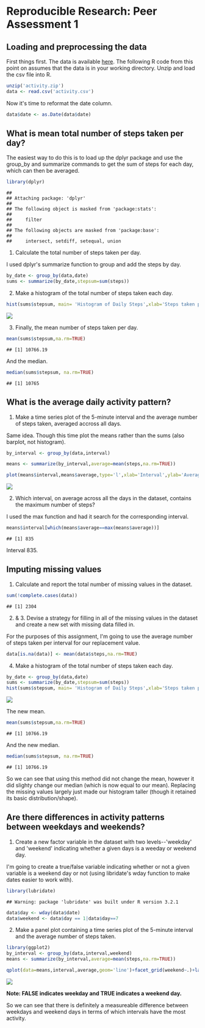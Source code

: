 # Reproducible Research: Peer Assessment 1

## Loading and preprocessing the data
First things first. The data is available [here](http://github.com/rdpeng/RepData_PeerAssessment1). The following R code from this point on assumes that the data is in your working directory. Unzip and load the csv file into R.

```r
unzip('activity.zip')
data <- read.csv('activity.csv')
```
Now it's time to reformat the date column.

```r
data$date <- as.Date(data$date)
```

## What is mean total number of steps taken per day?
The easiest way to do this is to load up the dplyr package and use the group_by and summarize commands to get the sum of steps for each day, which can then be averaged.



```r
library(dplyr)
```

```
## 
## Attaching package: 'dplyr'
## 
## The following object is masked from 'package:stats':
## 
##     filter
## 
## The following objects are masked from 'package:base':
## 
##     intersect, setdiff, setequal, union
```

1. Calculate the total number of steps taken per day.

I used dplyr's summarize function to group and add the steps by day.

```r
by_date <- group_by(data,date)
sums <- summarize(by_date,stepsum=sum(steps))
```


2. Make a histogram of the total number of steps taken each day.

```r
hist(sums$stepsum, main= 'Histogram of Daily Steps',xlab='Steps taken per day')
```

![](PA1_template_files/figure-html/unnamed-chunk-5-1.png) 

3. Finally, the mean number of steps taken per day.


```r
mean(sums$stepsum,na.rm=TRUE)
```

```
## [1] 10766.19
```

And the median.

```r
median(sums$stepsum, na.rm=TRUE)
```

```
## [1] 10765
```
## What is the average daily activity pattern?
1. Make a time series plot of the 5-minute interval and the average number of steps taken, averaged accross all days.

Same idea. Though this time plot the means rather than the sums (also barplot, not histogram).

```r
by_interval <- group_by(data,interval)

means <- summarize(by_interval,average=mean(steps,na.rm=TRUE))

plot(means$interval,means$average,type='l',xlab='Interval',ylab='Average steps',main='Interval vs. Average steps')
```

![](PA1_template_files/figure-html/unnamed-chunk-7-1.png) 

2. Which interval, on average across all the days in the dataset, contains the maximum number of steps?

I used the max function and had it search for the corresponding interval.


```r
means$interval[which(means$average==max(means$average))]
```

```
## [1] 835
```
Interval 835.

## Imputing missing values

1. Calculate and report the total number of missing values in the dataset.


```r
sum(!complete.cases(data))
```

```
## [1] 2304
```

2. & 3. Devise a strategy for filling in all of the missing values in the dataset and create a new set with missing data filled in.

For the purposes of this assignment, I'm going to use the average number of steps taken per interval for our replacement value.


```r
data[is.na(data)] <- mean(data$steps,na.rm=TRUE)
```

4. Make a histogram of the total number of steps taken each day.



```r
by_date <- group_by(data,date)
sums <- summarize(by_date,stepsum=sum(steps))
hist(sums$stepsum, main= 'Histogram of Daily Steps',xlab='Steps taken per day')
```

![](PA1_template_files/figure-html/unnamed-chunk-11-1.png) 

The new mean.

```r
mean(sums$stepsum,na.rm=TRUE)
```

```
## [1] 10766.19
```
And the new median.

```r
median(sums$stepsum, na.rm=TRUE)
```

```
## [1] 10766.19
```

So we can see that using this method did not change the mean, however it did slighty change our median (which is now equal to our mean).  Replacing the missing values largely just made our histogram taller (though it retained its basic distribution/shape).

## Are there differences in activity patterns between weekdays and weekends?


1. Create a new factor variable in the dataset with two levels--'weekday' and 'weekend' indicating whether a given days is a weeday or weekend day.

I'm going to create a true/false variable indicating whether or not a given variable is a weekend day or not (using libridate's wday function to make dates easier to work with).


```r
library(lubridate)
```

```
## Warning: package 'lubridate' was built under R version 3.2.1
```

```r
data$day <- wday(data$date)
data$weekend <- data$day == 1|data$day==7
```

2. Make a panel plot containing a time series plot of the 5-minute interval and the average number of steps taken.


```r
library(ggplot2)
by_interval <- group_by(data,interval,weekend)
means <- summarize(by_interval,average=mean(steps,na.rm=TRUE))
```




```r
qplot(data=means,interval,average,geom='line')+facet_grid(weekend~.)+labs(y='Average Steps',title='Average Steps by Interval:Weekday vs. Weekend')
```

![](PA1_template_files/figure-html/unnamed-chunk-16-1.png) 

**Note: FALSE indicates weekday and TRUE indicates a weekend day.**

So we can see that there is definitely a measureable difference between weekdays and weekend days in terms of which intervals have the most activity.
